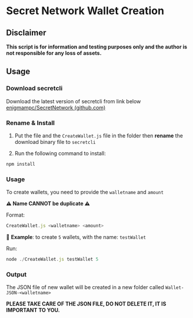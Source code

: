 # Secret Network Wallet Creation

## Disclaimer

**This script is for information and testing purposes only and the author is not responsible for any loss of assets.**

## Usage

### Download secretcli
Download the latest version of secretcli from link below
[enigmampc/SecretNetwork (github.com)](https://github.com/enigmampc/SecretNetwork/releases)

### Rename & Install
1. Put the file and the `CreateWallet.js` file in the folder then **rename** the download binary file to `secretcli`

2. Run the following command to install:
``` js
npm install
```

### Usage
To create wallets, you need to provide the `walletname` and `amount`

**⚠️ Name CANNOT be duplicate ⚠️**

Format:
``` js
CreateWallet.js <walletname> <amount>
```

🌰 **Example**: to create `5` wallets, with the name: `testWallet`

Run:
```js
node ./CreateWallet.js testWallet 5
```

### Output

The JSON file of new wallet will be created in a new folder called `Wallet-JSON-<walletname>`

**PLEASE TAKE CARE OF THE JSON FILE, DO NOT DELETE IT, IT IS IMPORTANT TO YOU.**
